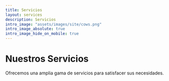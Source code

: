 ```yaml
---
title: Servicios
layout: services
description: Servicios
intro_image: "assets/images/site/cows.png"
intro_image_absolute: true
intro_image_hide_on_mobile: true
---
```


# Nuestros Servicios

Ofrecemos una amplia gama de servicios para satisfacer sus necesidades.